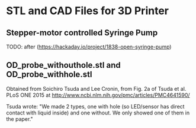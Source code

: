 # STL and CAD Files for 3D Printer

## Stepper-motor controlled Syringe Pump

TODO: after (https://hackaday.io/project/1838-open-syringe-pump)

## OD_probe_withouthole.stl and OD_probe_withhole.stl

Obtained from Soichiro Tsuda and Lee Cronin, from Fig. 2a of 
Tsuda et al. PLoS ONE 2015 at http://www.ncbi.nlm.nih.gov/pmc/articles/PMC4641590/

Tsuda wrote: "We made 2 types, one with hole (so LED/sensor has direct contact 
with liquid inside) and one without. We only showed one of them in the
paper."
